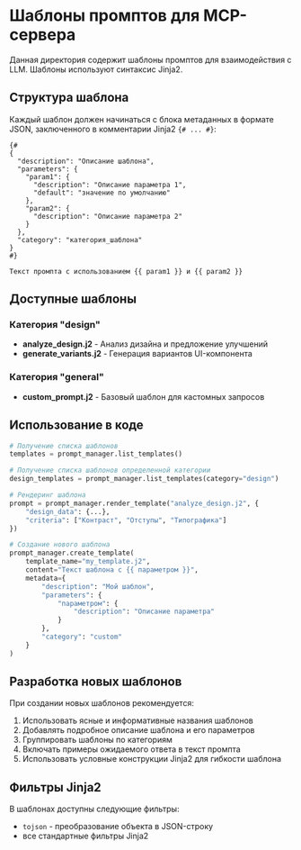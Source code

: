 # Шаблоны промптов для MCP-сервера

Данная директория содержит шаблоны промптов для взаимодействия с LLM. Шаблоны используют синтаксис Jinja2.

## Структура шаблона

Каждый шаблон должен начинаться с блока метаданных в формате JSON, заключенного в комментарии Jinja2 `{# ... #}`:

```jinja
{# 
{
  "description": "Описание шаблона",
  "parameters": {
    "param1": {
      "description": "Описание параметра 1",
      "default": "значение по умолчанию"
    },
    "param2": {
      "description": "Описание параметра 2"
    }
  },
  "category": "категория_шаблона"
}
#}

Текст промпта с использованием {{ param1 }} и {{ param2 }}
```

## Доступные шаблоны

### Категория "design"

- **analyze_design.j2** - Анализ дизайна и предложение улучшений
- **generate_variants.j2** - Генерация вариантов UI-компонента

### Категория "general"

- **custom_prompt.j2** - Базовый шаблон для кастомных запросов

## Использование в коде

```python
# Получение списка шаблонов
templates = prompt_manager.list_templates()

# Получение списка шаблонов определенной категории
design_templates = prompt_manager.list_templates(category="design")

# Рендеринг шаблона
prompt = prompt_manager.render_template("analyze_design.j2", {
    "design_data": {...},
    "criteria": ["Контраст", "Отступы", "Типографика"]
})

# Создание нового шаблона
prompt_manager.create_template(
    template_name="my_template.j2",
    content="Текст шаблона с {{ параметром }}",
    metadata={
        "description": "Мой шаблон",
        "parameters": {
            "параметром": {
                "description": "Описание параметра"
            }
        },
        "category": "custom"
    }
)
```

## Разработка новых шаблонов

При создании новых шаблонов рекомендуется:

1. Использовать ясные и информативные названия шаблонов
2. Добавлять подробное описание шаблона и его параметров
3. Группировать шаблоны по категориям
4. Включать примеры ожидаемого ответа в текст промпта
5. Использовать условные конструкции Jinja2 для гибкости шаблона

## Фильтры Jinja2

В шаблонах доступны следующие фильтры:

- `tojson` - преобразование объекта в JSON-строку
- все стандартные фильтры Jinja2 